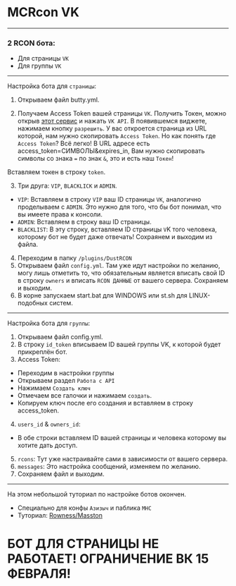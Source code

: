 # MCRcon VK
***
### 2 RCON бота:
- Для страницы `VK`
- Для группы `VK`
***
Настройка бота для `страницы`:

1. Открываем файл butty.yml.

2. Получаем Access Token вашей страницы `VK`.
Получить Токен, можно открыв [этот сервис](https://vkhost.github.io/) и нажать `VK API`.
В появившемся виджете, нажимаем кнопку `разрешить`.
У вас откроется страница из URL которой, нам нужно скопировать `Access Token`.
Но как понять где `Access Token`? Всё легко! В URL адресе есть access_token=СИМВОЛЫ&expires_in,
Вам нужно скопировать символы со знака `=` по знак `&`, это и есть наш `Токен`!

Вставляем токен в строку `token`.

3. Три друга: `VIP`, `BLACKLICK` и `ADMIN`.
- `VIP`: Вставляем в строку `VIP` ваш ID страницы `VK`, аналогично проделываем с `ADMIN`.
Это нужно для того, что бы бот понимал, что вы имеете права к консоли.
- `ADMIN`: Вставляем в строку ваш ID страницы.
- `BLACKLIST`: В эту строку, вставляем ID страницы `V`K того человека, которому бот не будет даже отвечать!
Сохраянем и выходим из файла.

4. Переходим в папку `/plugins/DustRCON`
5. Открываем файл `config.yml`. Там уже идут настройки по желанию, могу лишь отметить то, что
обязательным является вписать свой ID в строку `owners` и вписать `RCON ДАННЫЕ` от вашего сервера.
Сохраняем и выходим.
6. В корне запускаем start.bat для WINDOWS или st.sh для LINUX-подобных систем.
***
Настройка бота для `группы`:
1. Открываем файл config.yml.
2. В строку `id_token` вписываем ID вашей группы VK, к которой будет прикреплён бот.
3. Access Token:
- Переходим в настройки группы
- Открываем раздел `Работа с API`
- Нажимаем `Создать ключ`
- Отмечаем все галочки и нажимаем `создать`.
- Копируем ключ после его создания и вставляем в строку access_token.
4. `users_id` & `owners_id`:
- В обе строки вставляем ID вашей страницы и человека которому вы хотите дать доступ.
5. `rcons`: Тут уже настраивайте сами в зависимости от вашего сервера.
6. `messages`: Это настройка сообщений, изменяем по желанию.
7. Сохраняем файл и выходим.
***
На этом небольшой туториал по настройке ботов окончен.
- Специально для конфы `Азизыч` и паблика `MHC`
- Туториал: [Rowness/Masston](https://vk.com/masston)

# БОТ ДЛЯ СТРАНИЦЫ НЕ РАБОТАЕТ! ОГРАНИЧЕНИЕ ВК 15 ФЕВРАЛЯ!
